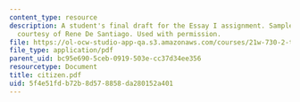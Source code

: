 ```yaml
---
content_type: resource
description: A student's final draft for the Essay I assignment. Sample student essay
  courtesy of Rene De Santiago. Used with permission.
file: https://ol-ocw-studio-app-qa.s3.amazonaws.com/courses/21w-730-2-the-creative-spark-fall-2004/5f4e51fdb72b8d578858da280152a401_citizen.pdf
file_type: application/pdf
parent_uid: bc95e690-5ceb-0919-503e-cc37d34ee356
resourcetype: Document
title: citizen.pdf
uid: 5f4e51fd-b72b-8d57-8858-da280152a401
---
```

